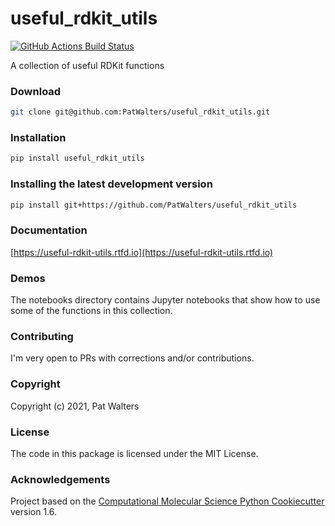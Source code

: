 useful_rdkit_utils
==============================
[//]: # (Badges)
[![GitHub Actions Build Status](https://github.com/PatWalters/useful_rdkit_utils/workflows/CI/badge.svg)](https://github.com/PatWalters/useful_rdkit_utils/actions?query=workflow%3ACI)


A collection of useful RDKit functions

### Download
```bash
git clone git@github.com:PatWalters/useful_rdkit_utils.git
```

### Installation
```bash
pip install useful_rdkit_utils
```

### Installing the latest development version
```bash
pip install git+https://github.com/PatWalters/useful_rdkit_utils
```
### Documentation

[https://useful-rdkit-utils.rtfd.io](https://useful-rdkit-utils.rtfd.io)




### Demos
The notebooks directory contains Jupyter notebooks that show how to use some of the functions in this collection.

### Contributing
I'm very open to PRs with corrections and/or contributions. 

### Copyright

Copyright (c) 2021, Pat Walters

### License

The code in this package is licensed under the MIT License.

### Acknowledgements
 
Project based on the 
[Computational Molecular Science Python Cookiecutter](https://github.com/molssi/cookiecutter-cms) version 1.6.
